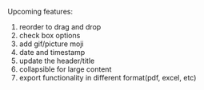 Upcoming features:
1. reorder to drag and drop
2. check box options
3. add gif/picture moji
4. date and timestamp
5. update the header/title
6. collapsible for large content
7. export functionality in different format(pdf, excel, etc)
